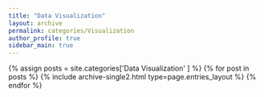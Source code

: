 ```yaml
---
title: "Data Visualization"
layout: archive
permalink: categories/Visualization
author_profile: true
sidebar_main: true
---
```



{% assign posts = site.categories['Data Visualization' ] %}
{% for post in posts %} {% include archive-single2.html type=page.entries_layout %} {% endfor %}